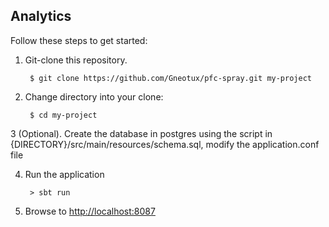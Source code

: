 ## Analytics


Follow these steps to get started:

1. Git-clone this repository.

        $ git clone https://github.com/Gneotux/pfc-spray.git my-project

2. Change directory into your clone:

        $ cd my-project

3 (Optional). Create the database in postgres using the script in {DIRECTORY}/src/main/resources/schema.sql, modify the application.conf file


4. Run the application

        > sbt run

5. Browse to [http://localhost:8087](http://localhost:8087/)
